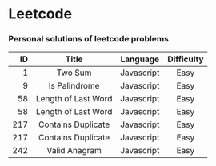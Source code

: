 # Leetcode

### Personal solutions of leetcode problems

| ID  |       Title        |  Language  | Difficulty |
|----:|:-----------------:|:----------:|:----------:|
|  1  |     Two Sum         | Javascript |    Easy    |
|  9  | Is Palindrome       | Javascript |    Easy    |
| 58  | Length of Last Word | Javascript |    Easy    |
| 58  | Length of Last Word | Javascript |    Easy    |
| 217 | Contains Duplicate  | Javascript |    Easy    |
| 217 | Contains Duplicate  | Javascript |    Easy    |
| 242 | Valid Anagram       | Javascript |    Easy    |


